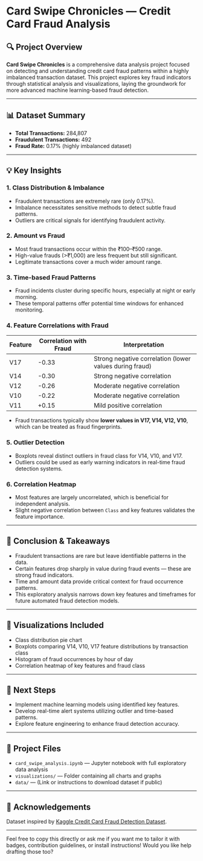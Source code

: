 # Card Swipe Chronicles — Credit Card Fraud Analysis

## 🔍 Project Overview

**Card Swipe Chronicles** is a comprehensive data analysis project focused on detecting and understanding credit card fraud patterns within a highly imbalanced transaction dataset. This project explores key fraud indicators through statistical analysis and visualizations, laying the groundwork for more advanced machine learning-based fraud detection.

---

## 📊 Dataset Summary

* **Total Transactions:** 284,807
* **Fraudulent Transactions:** 492
* **Fraud Rate:** 0.17% (highly imbalanced dataset)

---

## 💡 Key Insights

### 1. Class Distribution & Imbalance

* Fraudulent transactions are extremely rare (only 0.17%).
* Imbalance necessitates sensitive methods to detect subtle fraud patterns.
* Outliers are critical signals for identifying fraudulent activity.

### 2. Amount vs Fraud

* Most fraud transactions occur within the ₹100–₹500 range.
* High-value frauds (>₹1,000) are less frequent but still significant.
* Legitimate transactions cover a much wider amount range.

### 3. Time-based Fraud Patterns

* Fraud incidents cluster during specific hours, especially at night or early morning.
* These temporal patterns offer potential time windows for enhanced monitoring.

### 4. Feature Correlations with Fraud

| Feature | Correlation with Fraud | Interpretation                                          |
| ------- | ---------------------- | ------------------------------------------------------- |
| V17     | -0.33                  | Strong negative correlation (lower values during fraud) |
| V14     | -0.30                  | Strong negative correlation                             |
| V12     | -0.26                  | Moderate negative correlation                           |
| V10     | -0.22                  | Moderate negative correlation                           |
| V11     | +0.15                  | Mild positive correlation                               |

* Fraud transactions typically show **lower values in V17, V14, V12, V10**, which can be treated as fraud fingerprints.

### 5. Outlier Detection

* Boxplots reveal distinct outliers in fraud class for V14, V10, and V17.
* Outliers could be used as early warning indicators in real-time fraud detection systems.

### 6. Correlation Heatmap

* Most features are largely uncorrelated, which is beneficial for independent analysis.
* Slight negative correlation between `Class` and key features validates the feature importance.

---

## 🎯 Conclusion & Takeaways

* Fraudulent transactions are rare but leave identifiable patterns in the data.
* Certain features drop sharply in value during fraud events — these are strong fraud indicators.
* Time and amount data provide critical context for fraud occurrence patterns.
* This exploratory analysis narrows down key features and timeframes for future automated fraud detection models.

---

## 📸 Visualizations Included

* Class distribution pie chart
* Boxplots comparing V14, V10, V17 feature distributions by transaction class
* Histogram of fraud occurrences by hour of day
* Correlation heatmap of key features and fraud class

---

## 🚀 Next Steps

* Implement machine learning models using identified key features.
* Develop real-time alert systems utilizing outlier and time-based patterns.
* Explore feature engineering to enhance fraud detection accuracy.

---

## 📂 Project Files

* `card_swipe_analysis.ipynb` — Jupyter notebook with full exploratory data analysis
* `visualizations/` — Folder containing all charts and graphs
* `data/` — (Link or instructions to download dataset if public)

---

## 🙌 Acknowledgements

Dataset inspired by [Kaggle Credit Card Fraud Detection Dataset](https://www.kaggle.com/mlg-ulb/creditcardfraud).

---

Feel free to copy this directly or ask me if you want me to tailor it with badges, contribution guidelines, or install instructions! Would you like help drafting those too?
